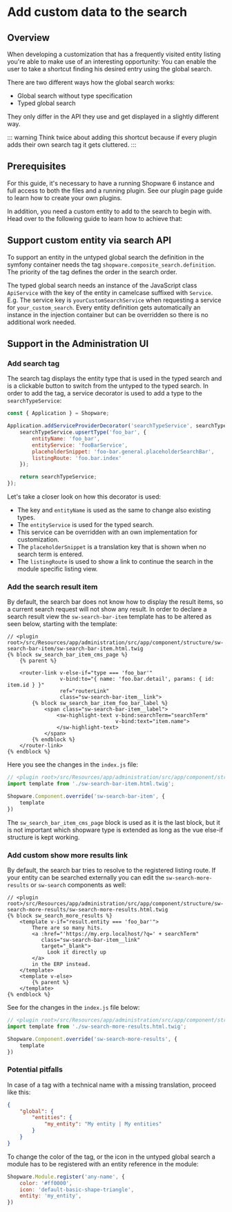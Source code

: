 # Add custom data to the search

## Overview

When developing a customization that has a frequently visited entity listing you're able to make use of an interesting opportunity: You can enable the user to take a shortcut finding his desired entry using the global search.

There are two different ways how the global search works:

* Global search without type specification
* Typed global search

They only differ in the API they use and get displayed in a slightly different way.

::: warning
Think twice about adding this shortcut because if every plugin adds their own search tag it gets cluttered.
:::

## Prerequisites

For this guide, it's necessary to have a running Shopware 6 instance and full access to both the files and a running plugin. See our plugin page guide to learn how to create your own plugins.

<PageRef page="../plugin-base-guide" />

In addition, you need a custom entity to add to the search to begin with. Head over to the following guide to learn how to achieve that:

<PageRef page="../plugin-base-guide" />

## Support custom entity via search API

To support an entity in the untyped global search the definition in the symfony container needs the tag `shopware.composite_search.definition`. The priority of the tag defines the order in the search order.

The typed global search needs an instance of the JavaScript class `ApiService` with the key of the entity in camelcase suffixed with `Service`. E.g. The service key is `yourCustomSearchService` when requesting a service for `your_custom_search`. Every entity definition gets automatically an instance in the injection container but can be overridden so there is no additional work needed.

## Support in the Administration UI

### Add search tag

The search tag displays the entity type that is used in the typed search and is a clickable button to switch from the untyped to the typed search. In order to add the tag, a service decorator is used to add a type to the `searchTypeService`:

```javascript
const { Application } = Shopware;

Application.addServiceProviderDecorator('searchTypeService', searchTypeService => {
    searchTypeService.upsertType('foo_bar', {
        entityName: 'foo_bar',
        entityService: 'fooBarService',
        placeholderSnippet: 'foo-bar.general.placeholderSearchBar',
        listingRoute: 'foo.bar.index'
    });

    return searchTypeService;
});
```

Let's take a closer look on how this decorator is used:

* The key and `entityName` is used as the same to change also existing types.
* The `entityService` is used for the typed search.
* This service can be overridden with an own implementation for customization.
* The `placeholderSnippet` is a translation key that is shown when no search term is entered.
* The `listingRoute` is used to show a link to continue the search in the module specific listing view.

### Add the search result item

By default, the search bar does not know how to display the result items, so a current search request will not show any result. In order to declare a search result view the `sw-search-bar-item` template has to be altered as seen below, starting with the template:

```text
// <plugin root>/src/Resources/app/administration/src/app/component/structure/sw-search-bar-item/sw-search-bar-item.html.twig
{% block sw_search_bar_item_cms_page %}
    {% parent %}

    <router-link v-else-if="type === 'foo_bar'"
                 v-bind:to="{ name: 'foo.bar.detail', params: { id: item.id } }"
                 ref="routerLink"
                 class="sw-search-bar-item__link">
        {% block sw_search_bar_item_foo_bar_label %}
            <span class="sw-search-bar-item__label">
                <sw-highlight-text v-bind:searchTerm="searchTerm"
                                   v-bind:text="item.name">
                </sw-highlight-text>
            </span>
        {% endblock %}
    </router-link>
{% endblock %}
```

Here you see the changes in the `index.js` file:

```javascript
// <plugin root>/src/Resources/app/administration/src/app/component/structure/sw-search-bar-item/index.js
import template from './sw-search-bar-item.html.twig';

Shopware.Component.override('sw-search-bar-item', {
    template
})
```

The `sw_search_bar_item_cms_page` block is used as it is the last block, but it is not important which shopware type is extended as long as the vue else-if structure is kept working.

### Add custom show more results link

By default, the search bar tries to resolve to the registered listing route. If your entity can be searched externally you can edit the `sw-search-more-results` or `sw-search` components as well:

```text
// <plugin root>/src/Resources/app/administration/src/app/component/structure/sw-search-more-results/sw-search-more-results.html.twig
{% block sw_search_more_results %}
    <template v-if="result.entity === 'foo_bar'">
        There are so many hits.
        <a :href="'https://my.erp.localhost/?q=' + searchTerm"
           class="sw-search-bar-item__link"
           target="_blank">
             Look it directly up
        </a>
        in the ERP instead.
    </template>
    <template v-else>
        {% parent %}
    </template>
{% endblock %}
```

See for the changes in the `index.js` file below:

```javascript
// <plugin root>/src/Resources/app/administration/src/app/component/structure/sw-search-more-results/index.js
import template from './sw-search-more-results.html.twig';

Shopware.Component.override('sw-search-more-results', {
    template
})
```

### Potential pitfalls

In case of a tag with a technical name with a missing translation, proceed like this:

```json
{
    "global": {
        "entities": {
            "my_entity": "My entity | My entities"
        }
    }
}
```

To change the color of the tag, or the icon in the untyped global search a module has to be registered with an entity reference in the module:

```javascript
Shopware.Module.register('any-name', {
    color: '#ff0000',
    icon: 'default-basic-shape-triangle',
    entity: 'my_entity',
})
```
